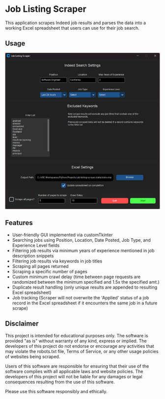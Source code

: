 # Job Listing Scraper

This application scrapes Indeed job results and parses the data into a working Excel spreadsheet that users can use for their job search.

## Usage

![Screenshot of Feature X](./screenshots/gui.png)

## Features

- User-friendly GUI implemented via customTkinter
- Searching jobs using Position, Location, Date Posted, Job Type, and Experience Level fields
- Filtering job results via minimum years of experience mentioned in job description snippets
- Filtering job results via keywords in job titles
- Scraping all pages returned
- Scraping a specific number of pages
- Custom minimum crawl delay (time between page requests are randomized between the minimum specified and 1.5x the specified amt.)
- Duplicate result handling (only unique results are appended to resulting Excel spreadsheet)
- Job tracking (Scraper will not overwrite the 'Applied' status of a job record in the Excel spreadsheet if it encounters the same job in a future scrape)

## Disclaimer

This project is intended for educational purposes only. The software is provided "as is" without warranty of any kind, express or implied. The developers of this project do not endorse or encourage any activities that may violate the robots.txt file, Terms of Service, or any other usage policies of websites being scraped.

Users of this software are responsible for ensuring that their use of the software complies with all applicable laws and website policies. The developers of this project will not be liable for any damages or legal consequences resulting from the use of this software.

Please use this software responsibly and ethically.
